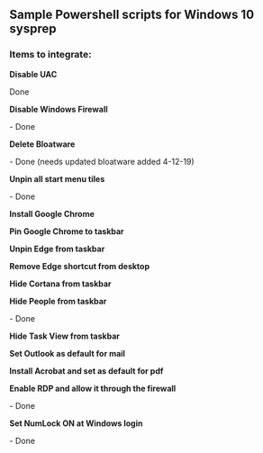 <h2>Sample Powershell scripts for Windows 10 sysprep</h2>
<h3>Items to integrate:</h3>
<p><strong>Disable UAC</strong></p>  Done
<p><strong>Disable Windows Firewall</strong></span></p> - Done
<p><strong>Delete Bloatware</strong></p> - Done (needs updated bloatware added 4-12-19)
<p><strong>Unpin all start menu tiles</strong></p> - Done
<p><strong>Install Google Chrome</strong></p>
<p><strong>Pin Google Chrome to taskbar</strong></p>
<p><strong>Unpin Edge from taskbar</strong></p>
<p><strong>Remove Edge shortcut from desktop</strong></p>
<p><strong>Hide Cortana from taskbar</strong></p>
<p><strong>Hide People from taskbar</strong></p> - Done
<p><strong>Hide Task View from taskbar</strong></p>
<p><strong>Set Outlook as default for mail</strong></p>
<p><strong>Install Acrobat and set as default for pdf</strong></p>
<p><strong>Enable RDP and allow it through the firewall</strong></p> - Done
<p><strong>Set NumLock ON at Windows login</strong></p> - Done

